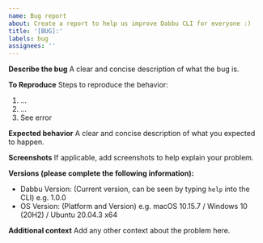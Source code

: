 ```yaml
---
name: Bug report
about: Create a report to help us improve Dabbu CLI for everyone :)
title: '[BUG]:'
labels: bug
assignees: ''
---
```


**Describe the bug**
A clear and concise description of what the bug is.

**To Reproduce**
Steps to reproduce the behavior:

1. ...
2. ...
3. See error

**Expected behavior**
A clear and concise description of what you expected to happen.

**Screenshots**
If applicable, add screenshots to help explain your problem.

**Versions (please complete the following information):**

- Dabbu Version: (Current version, can be seen by typing `help` into the CLI) e.g. 1.0.0
- OS Version: (Platform and Version) e.g. macOS 10.15.7 / Windows 10 (20H2) / Ubuntu 20.04.3 x64

**Additional context**
Add any other context about the problem here.
